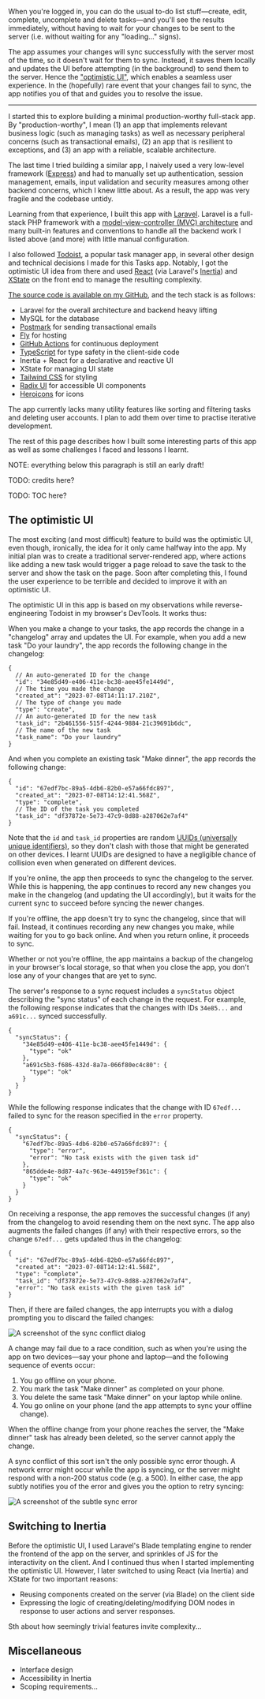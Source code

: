 When you're logged in, you can do the usual to-do list stuff—create, edit, complete, uncomplete and delete tasks—and you'll see the results immediately, without having to wait for your changes to be sent to the server (i.e. without waiting for any "loading..." signs).

The app assumes your changes will sync successfully with the server most of the time, so it doesn't wait for them to sync. Instead, it saves them locally and updates the UI before attempting (in the background) to send them to the server. Hence the ["optimistic UI"](https://www.smashingmagazine.com/2016/11/true-lies-of-optimistic-user-interfaces/), which enables a seamless user experience. In the (hopefully) rare event that your changes fail to sync, the app notifies you of that and guides you to resolve the issue.

---

I started this to explore building a minimal production-worthy full-stack app. By "production-worthy", I mean (1) an app that implements relevant business logic (such as managing tasks) as well as necessary peripheral concerns (such as transactional emails), (2) an app that is resilient to exceptions, and (3) an app with a reliable, scalable architecture.

The last time I tried building a similar app, I naively used a very low-level framework ([Express](https://expressjs.com/)) and had to manually set up authentication, session management, emails, input validation and security measures among other backend concerns, which I knew little about. As a result, the app was very fragile and the codebase untidy.

Learning from that experience, I built this app with [Laravel](http://laravel.com/). Laravel is a full-stack PHP framework with a [model-view-controller (MVC) architecture](https://en.wikipedia.org/wiki/Model%E2%80%93view%E2%80%93controller) and many built-in features and conventions to handle all the backend work I listed above (and more) with little manual configuration.

I also followed [Todoist](https://todoist.com/), a popular task manager app, in several other design and technical decisions I made for this Tasks app. Notably, I got the optimistic UI idea from there and used [React](http://react.dev/) (via Laravel's [Inertia](https://inertiajs.com/)) and [XState](https://xstate.js.org/docs/) on the front end to manage the resulting complexity.

[The source code is available on my GitHub](https://github.com/mubaraqwahab/tasks), and the tech stack is as follows:

- Laravel for the overall architecture and backend heavy lifting
- MySQL for the database
- [Postmark](http://postmarkapp.com/) for sending transactional emails
- [Fly](https://fly.io) for hosting
- [GitHub Actions](https://github.com/features/actions) for continuous deployment
- [TypeScript](https://www.typescriptlang.org/) for type safety in the client-side code
- Inertia + React for a declarative and reactive UI
- XState for managing UI state
- [Tailwind CSS](https://tailwindcss.com/) for styling
- [Radix UI](https://www.radix-ui.com/) for accessible UI components
- [Heroicons](https://heroicons.com/) for icons

The app currently lacks many utility features like sorting and filtering tasks and deleting user accounts. I plan to add them over time to practise iterative development.

The rest of this page describes how I built some interesting parts of this app as well as some challenges I faced and lessons I learnt.

NOTE: everything below this paragraph is still an early draft!

TODO: credits here?

TODO: TOC here?

<!-- TODO: heading IDs -->

## The optimistic UI

The most exciting (and most difficult) feature to build was the optimistic UI, even though, ironically, the idea for it only came halfway into the app. My initial plan was to create a traditional server-rendered app, where actions like adding a new task would trigger a page reload to save the task to the server and show the task on the page. Soon after completing this, I found the user experience to be terrible and decided to improve it with an optimistic UI.

The optimistic UI in this app is based on my observations while reverse-engineering Todoist in my browser's DevTools. It works thus:

When you make a change to your tasks, the app records the change in a "changelog" array and updates the UI. For example, when you add a new task "Do your laundry", the app records the following change in the changelog:

```jsonc
{
  // An auto-generated ID for the change
  "id": "34e85d49-e406-411e-bc38-aee45fe1449d",
  // The time you made the change
  "created_at": "2023-07-08T14:11:17.210Z",
  // The type of change you made
  "type": "create",
  // An auto-generated ID for the new task
  "task_id": "2b461556-515f-4244-9884-21c39691b6dc",
  // The name of the new task
  "task_name": "Do your laundry"
}
```

And when you complete an existing task "Make dinner", the app records the following change:

```jsonc
{
  "id": "67edf7bc-89a5-4db6-82b0-e57a66fdc897",
  "created_at": "2023-07-08T14:12:41.568Z",
  "type": "complete",
  // The ID of the task you completed
  "task_id": "df37872e-5e73-47c9-8d88-a287062e7af4"
}
```

Note that the `id` and `task_id` properties are random [UUIDs (universally unique identifiers)](https://en.wikipedia.org/wiki/Universally_unique_identifier), so they don't clash with those that might be generated on other devices. I learnt UUIDs are designed to have a negligible chance of collision even when generated on different devices.

If you're online, the app then proceeds to sync the changelog to the server. While this is happening, the app continues to record any new changes you make in the changelog (and updating the UI accordingly), but it waits for the current sync to succeed before syncing the newer changes.

If you're offline, the app doesn't try to sync the changelog, since that will fail. Instead, it continues recording any new changes you make, while waiting for you to go back online. And when you return online, it proceeds to sync.

Whether or not you're offline, the app maintains a backup of the changelog in your browser's local storage, so that when you close the app, you don't lose any of your changes that are yet to sync.

The server's response to a sync request includes a `syncStatus` object describing the "sync status" of each change in the request. For example, the following response indicates that the changes with IDs `34e85...` and `a691c...` synced successfully.

```jsonc
{
  "syncStatus": {
    "34e85d49-e406-411e-bc38-aee45fe1449d": {
      "type": "ok"
    },
    "a691c5b3-f686-432d-8a7a-066f80ec4c80": {
      "type": "ok"
    }
  }
}
```

While the following response indicates that the change with ID `67edf...` failed to sync for the reason specified in the `error` property.

```jsonc
{
  "syncStatus": {
    "67edf7bc-89a5-4db6-82b0-e57a66fdc897": {
      "type": "error",
      "error": "No task exists with the given task id"
    },
    "865dde4e-8d87-4a7c-963e-449159ef361c": {
      "type": "ok"
    }
  }
}
```

On receiving a response, the app removes the successful changes (if any) from the changelog to avoid resending them on the next sync. The app also augments the failed changes (if any) with their respective errors, so the change `67edf...` gets updated thus in the changelog:

```jsonc
{
  "id": "67edf7bc-89a5-4db6-82b0-e57a66fdc897",
  "created_at": "2023-07-08T14:12:41.568Z",
  "type": "complete",
  "task_id": "df37872e-5e73-47c9-8d88-a287062e7af4",
  "error": "No task exists with the given task id"
}
```

Then, if there are failed changes, the app interrupts you with a dialog prompting you to discard the failed changes:

![A screenshot of the sync conflict dialog](img)

A change may fail due to a race condition, such as when you're using the app on two devices&mdash;say your phone and laptop&mdash;and the following sequence of events occur:

1. You go offline on your phone.
2. You mark the task "Make dinner" as completed on your phone.
3. You delete the same task "Make dinner" on your laptop while online.
4. You go online on your phone (and the app attempts to sync your offline change).

When the offline change from your phone reaches the server, the "Make dinner" task has already been deleted, so the server cannot apply the change.

A sync conflict of this sort isn't the only possible sync error though. A network error might occur while the app is syncing, or the server might respond with a non-200 status code (e.g. a 500). In either case, the app subtly notifies you of the error and gives you the option to retry syncing:

![A screenshot of the subtle sync error](img)

## Switching to Inertia

Before the optimistic UI, I used Laravel's Blade templating engine to render the frontend of the app on the server, and sprinkles of JS for the interactivity on the client. And I continued thus when I started implementing the optimistic UI. However, I later switched to using React (via Inertia) and XState for two important reasons:

- Reusing components created on the server (via Blade) on the client side
- Expressing the logic of creating/deleting/modifying DOM nodes in response to user actions and server responses.

Sth about how seemingly trivial features invite complexity...

## Miscellaneous

- Interface design
- Accessibility in Inertia
- Scoping requirements...
